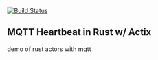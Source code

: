 [![Build Status](https://travis-ci.org/navicore/mqtt-heartbeat-rs.svg?branch=master)](https://travis-ci.org/navicore/mqtt-heartbeat-rs)

MQTT Heartbeat in Rust w/ Actix
-------

demo of rust actors with mqtt
